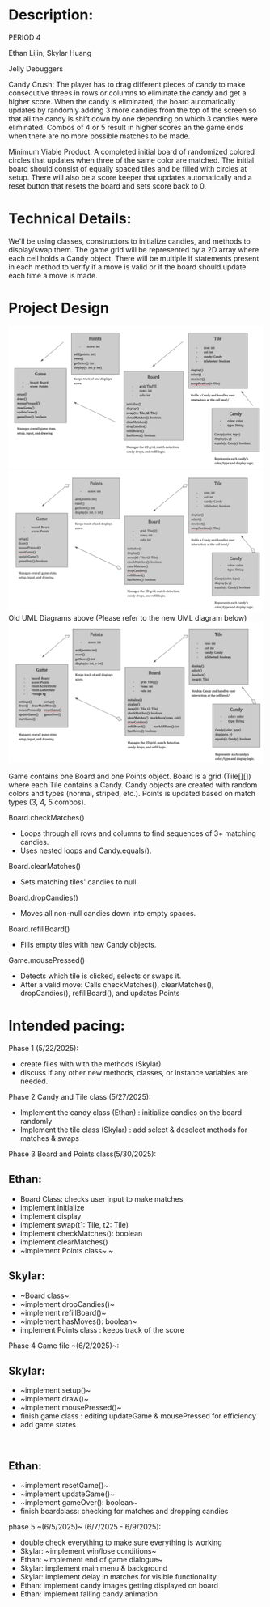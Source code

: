 # Description:
PERIOD 4

Ethan Lijin, Skylar Huang

Jelly Debuggers

Candy Crush: The player has to drag different pieces of candy to make consecutive threes in rows or columns to eliminate the candy and get a higher score. When the candy is eliminated, the board automatically updates by randomly adding 3 more candies from the top of the screen so that all the candy is shift down by one depending on which 3 candies were eliminated. Combos of 4 or 5 result in higher scores an the game ends when there are no more possible matches to be made.

Minimum Viable Product: A completed initial board of randomized colored circles that updates when three of the same color are matched. The initial board should consist of equally spaced tiles and be filled with circles at setup. There will also be a score keeper that updates automatically and a reset button that resets the board and sets score back to 0.

# Technical Details:

We'll be using classes, constructors to initialize candies, and methods to display/swap them. The game grid will be represented by a 2D array where each cell holds a Candy object. There will be multiple if statements present in each method to verify if a move is valid or if the board should update each time a move is made.

# Project Design
![Old UML Diagram](classes.png?raw=true "Classes" )
![Old2 UML Diagram](classes2.png?raw=true "Classes" )
Old UML Diagrams above (Please refer to the new UML diagram below)
![New UML Diagram](finaluml.png?raw=true "Classes" )

Game contains one Board and one Points object.
Board is a grid (Tile[][]) where each Tile contains a Candy.
Candy objects are created with random colors and types (normal, striped, etc.).
Points is updated based on match types (3, 4, 5 combos).

Board.checkMatches()
- Loops through all rows and columns to find sequences of 3+ matching candies.
- Uses nested loops and Candy.equals().

Board.clearMatches()
- Sets matching tiles' candies to null.

Board.dropCandies()
- Moves all non-null candies down into empty spaces.

Board.refillBoard()
- Fills empty tiles with new Candy objects.

Game.mousePressed()
- Detects which tile is clicked, selects or swaps it.
- After a valid move: Calls checkMatches(), clearMatches(), dropCandies(), refillBoard(), and updates Points


# Intended pacing:
Phase 1 (5/22/2025):
&nbsp;
- create files with with the methods (Skylar)
- discuss if any other new methods, classes, or instance variables are needed.

Phase 2 Candy and Tile class (5/27/2025):
&nbsp;
- Implement the candy class (Ethan) : initialize candies on the board randomly 
- Implement the tile class (Skylar) : add select & deselect methods for matches & swaps

Phase 3 Board and Points class(5/30/2025):
&nbsp;

## Ethan:
- Board Class: checks user input to make matches
- implement initialize
- implement display
- implement swap(t1: Tile, t2: Tile)
- implement checkMatches(): boolean
- implement clearMatches()
&nbsp;
- ~implement Points class~
~&nbsp;

## Skylar:
- ~Board class~:
- ~implement dropCandies()~
- ~implement refillBoard()~
- ~implement hasMoves(): boolean~
- implement Points class : keeps track of the score

Phase 4 Game file ~(6/2/2025)~:
&nbsp;

## Skylar:
- ~implement setup()~
- ~implement draw()~
- ~implement mousePressed()~
- finish game class : editing updateGame & mousePressed for efficiency
- add game states

&nbsp;
## Ethan:
- ~implement resetGame()~
- ~implement updateGame()~
- ~implement gameOver(): boolean~
- finish boardclass: checking for matches and dropping candies

phase 5 ~(6/5/2025)~ (6/7/2025 - 6/9/2025):
&nbsp;
- double check everything to make sure everything is working
- Skylar: ~implement win/lose conditions~
- Ethan: ~implement end of game dialogue~
- Skylar: implement main menu & background
- Skylar: implement delay in matches for visible functionality
- Ethan: implement candy images getting displayed on board
- Ethan: implement falling candy animation

